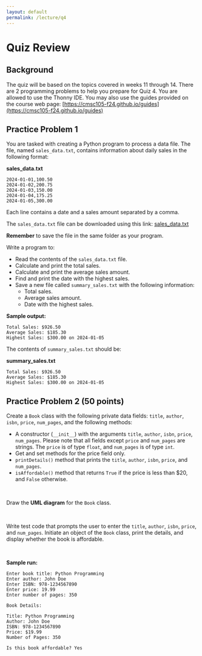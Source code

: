 ```yaml
---
layout: default
permalink: /lecture/q4
---
```


# Quiz Review 

## Background 
The quiz will be based on the topics covered in weeks 11 through 14. There are 2 programming problems to help you prepare for Quiz 4. You are allowed to use the Thonny IDE. You may also use the guides provided on the course web page: [https://cmsc105-f24.github.io/guides](https://cmsc105-f24.github.io/guides)


## Practice Problem 1 

You are tasked with creating a Python program to process a data file. The file, named `sales_data.txt`, contains information about daily sales in the following format:

**sales_data.txt**
```
2024-01-01,100.50
2024-01-02,200.75
2024-01-03,150.00
2024-01-04,175.25
2024-01-05,300.00
```

Each line contains a date and a sales amount separated by a comma.

The `sales_data.txt` file can be downloaded using this link: [sales_data.txt](https://raw.githubusercontent.com/cmsc105-f24/code/refs/heads/main/sales_data.txt)


**Remember** to save the file in the same folder as your program.


Write a program to:

* Read the contents of the `sales_data.txt` file.
* Calculate and print the total sales.
* Calculate and print the average sales amount.
* Find and print the date with the highest sales.
* Save a new file called `summary_sales.txt` with the following information:
    * Total sales.
    * Average sales amount.
    * Date with the highest sales.

**Sample output:**
```
Total Sales: $926.50
Average Sales: $185.30
Highest Sales: $300.00 on 2024-01-05
```

The contents of `summary_sales.txt` should be:

**summary_sales.txt**
```
Total Sales: $926.50
Average Sales: $185.30
Highest Sales: $300.00 on 2024-01-05
```




## Practice Problem 2 (50 points)

Create a `Book` class with the following private data fields: `title`, `author`, `isbn`, `price`, `num_pages`, and the following methods:
* A constructor (`__init__`) with the arguments `title`, `author`, `isbn`, `price`, `num_pages`. Please note that all fields except `price` and `num_pages` are strings. The `price` is of type `float`, and `num_pages` is of type `int`.
* Get and set methods for the price field only.
* `printDetails()` method that prints the `title`, `author`, `isbn`, `price`, and `num_pages`.
* `isAffordable()` method that returns `True` if the price is less than $20, and `False` otherwise.

<br />

Draw the **UML diagram** for the `Book` class.

<br />

Write test code that prompts the user to enter the `title`, `author`, `isbn`, `price`, and `num_pages`. Initiate an object of the `Book` class, print the details, and display whether the book is affordable.

<br />

**Sample run:**
```
Enter book title: Python Programming
Enter author: John Doe
Enter ISBN: 978-1234567890
Enter price: 19.99
Enter number of pages: 350

Book Details:

Title: Python Programming
Author: John Doe
ISBN: 978-1234567890
Price: $19.99
Number of Pages: 350

Is this book affordable? Yes
```



